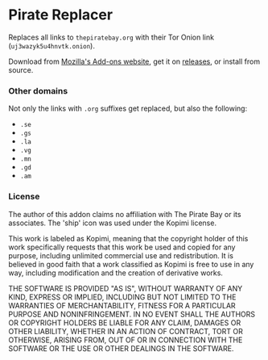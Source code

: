 # Pirate Replacer

Replaces all links to `thepiratebay.org` with their Tor Onion link (`uj3wazyk5u4hnvtk.onion`).

Download from [Mozilla's Add-ons website](https://addons.mozilla.org/en-US/firefox/addon/pirate-replacer/), get it on [releases](https://github.com/hypothermic/PirateReplacer/releases), or install from source.

### Other domains

Not only the links with `.org` suffixes get replaced, but also the following:

- `.se`
- `.gs`
- `.la`
- `.vg`
- `.mn`
- `.gd`
- `.am`

### License

The author of this addon claims no affiliation with The Pirate Bay or its
associates. The 'ship' icon was used under the Kopimi license.

This work is labeled as Kopimi, meaning that the copyright holder of this work
specifically requests that this work be used and copied for any purpose,
including unlimited commercial use and redistribution. It is believed in good
faith that a work classified as Kopimi is free to use in any way,
including modification and the creation of derivative works.

THE SOFTWARE IS PROVIDED "AS IS", WITHOUT WARRANTY OF ANY KIND, EXPRESS OR
IMPLIED, INCLUDING BUT NOT LIMITED TO THE WARRANTIES OF MERCHANTABILITY,
FITNESS FOR A PARTICULAR PURPOSE AND NONINFRINGEMENT. IN NO EVENT SHALL THE
AUTHORS OR COPYRIGHT HOLDERS BE LIABLE FOR ANY CLAIM, DAMAGES OR OTHER LIABILITY,
WHETHER IN AN ACTION OF CONTRACT, TORT OR OTHERWISE, ARISING FROM, OUT OF OR
IN CONNECTION WITH THE SOFTWARE OR THE USE OR OTHER DEALINGS IN THE SOFTWARE.
